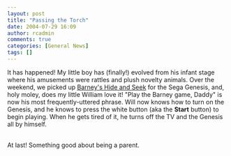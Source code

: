 ```yaml
---
layout: post
title: "Passing the Torch"
date: 2004-07-29 16:09
author: rcadmin
comments: true
categories: [General News]
tags: []
---
```

It has happened!  My little boy has (finally!) evolved from his infant stage where his amusements were rattles and plush novelty animals.  Over the weekend, we picked up <u>Barney's Hide and Seek</u> for the Sega Genesis, and, holy moley, does my little William love it!  "Play the Barney game, Daddy" is now his most frequently-uttered phrase.  Will now knows how to turn on the Genesis, and he knows to press the white button (aka the <b>Start</b> button) to begin playing.  When he gets tired of it, he turns off the TV and the Genesis all by himself.
<br />

<br />
At last!  Something good about being a parent.
